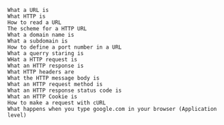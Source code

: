 
    What a URL is
    What HTTP is
    How to read a URL
    The scheme for a HTTP URL
    What a domain name is
    What a subdomain is
    How to define a port number in a URL
    What a querry staring is
    WHat a HTTP request is
    What an HTTP response is
    What HTTP headers are
    What the HTTP message body is
    What an HTTP request method is
    What an HTTP response status code is
    What an HTTP Cookie is
    How to make a request with cURL
    What happens when you type google.com in your browser (Application level)
